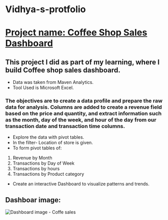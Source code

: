 # Vidhya-s-protfolio

# [Project name: Coffee Shop Sales Dashboard](https://vidhyashree-14.github.io/Vidhya-s-protfolio/)

## This project I did as part of my learning, where I build Coffee shop sales dashboard.
* Data was taken from Maven Analytics.
* Tool Used is Microsoft Excel.
### The objectives are to create a data profile and prepare the raw data for analysis. Columns are added to create a revenue field based on the price and quantity, and extract information such as the month, day of the week, and hour of the day from our transaction date and transaction time columns. 
* Explore the data with pivot tables.
* In the filter- Location of store is given.
* To form pivot tables of:
1. Revenue by Month
2. Transactions by Day of Week
3. Transactions by hours
4. Transactions by Product category
* Create an interactive Dashboard to visualize patterns and trends.
## Dashboar image: 
![Dashboard image - Coffe sales](https://github.com/user-attachments/assets/0b4799c4-6240-4ed4-b60d-5ab2c0b11e97)


